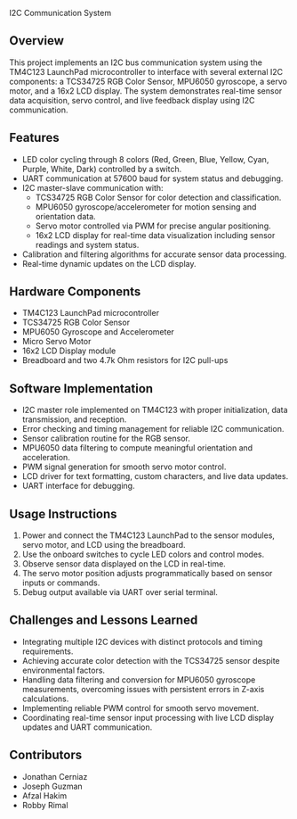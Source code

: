 I2C Communication System

## Overview
This project implements an I2C bus communication system using the TM4C123 LaunchPad microcontroller to interface with several external I2C components: a TCS34725 RGB Color Sensor, MPU6050 gyroscope, a servo motor, and a 16x2 LCD display. The system demonstrates real-time sensor data acquisition, servo control, and live feedback display using I2C communication.

## Features
- LED color cycling through 8 colors (Red, Green, Blue, Yellow, Cyan, Purple, White, Dark) controlled by a switch.
- UART communication at 57600 baud for system status and debugging.
- I2C master-slave communication with:
  - TCS34725 RGB Color Sensor for color detection and classification.
  - MPU6050 gyroscope/accelerometer for motion sensing and orientation data.
  - Servo motor controlled via PWM for precise angular positioning.
  - 16x2 LCD display for real-time data visualization including sensor readings and system status.
- Calibration and filtering algorithms for accurate sensor data processing.
- Real-time dynamic updates on the LCD display.

## Hardware Components
- TM4C123 LaunchPad microcontroller
- TCS34725 RGB Color Sensor
- MPU6050 Gyroscope and Accelerometer
- Micro Servo Motor
- 16x2 LCD Display module
- Breadboard and two 4.7k Ohm resistors for I2C pull-ups

## Software Implementation
- I2C master role implemented on TM4C123 with proper initialization, data transmission, and reception.
- Error checking and timing management for reliable I2C communication.
- Sensor calibration routine for the RGB sensor.
- MPU6050 data filtering to compute meaningful orientation and acceleration.
- PWM signal generation for smooth servo motor control.
- LCD driver for text formatting, custom characters, and live data updates.
- UART interface for debugging.

## Usage Instructions
1. Power and connect the TM4C123 LaunchPad to the sensor modules, servo motor, and LCD using the breadboard.
2. Use the onboard switches to cycle LED colors and control modes.
3. Observe sensor data displayed on the LCD in real-time.
4. The servo motor position adjusts programmatically based on sensor inputs or commands.
5. Debug output available via UART over serial terminal.

## Challenges and Lessons Learned
- Integrating multiple I2C devices with distinct protocols and timing requirements.
- Achieving accurate color detection with the TCS34725 sensor despite environmental factors.
- Handling data filtering and conversion for MPU6050 gyroscope measurements, overcoming issues with persistent errors in Z-axis calculations.
- Implementing reliable PWM control for smooth servo movement.
- Coordinating real-time sensor input processing with live LCD display updates and UART communication.

## Contributors
- Jonathan Cerniaz
- Joseph Guzman
- Afzal Hakim
- Robby Rimal

